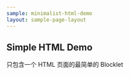 ```yaml
---
sample: minimalist-html-demo
layout: sample-page-layout
---
```


## Simple HTML Demo

只包含一个 HTML 页面的最简单的 Blocklet
